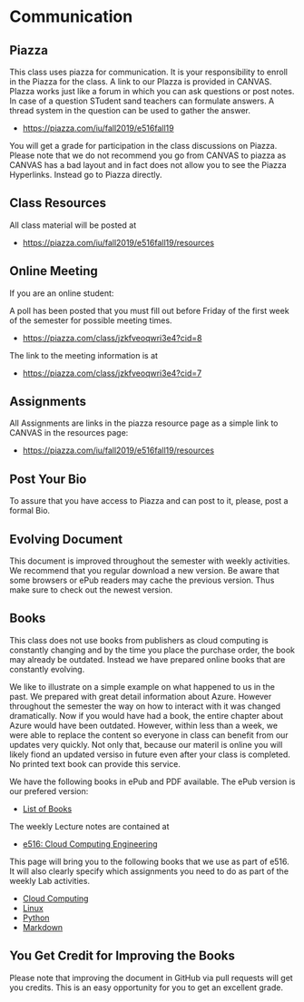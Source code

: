 # Communication

## Piazza

This class uses piazza for communication. It is your responsibility to
enroll in the Piazza for the class. A link to our PIazza is provided in
CANVAS. PIazza works just like a forum in which you can ask questions or
post notes. In case of a question STudent sand teachers can formulate
answers. A thread system in the question can be used to gather the
answer.

* <https://piazza.com/iu/fall2019/e516fall19>

You will get a grade for participation in the class discussions on
Piazza. Please note that we do not recommend you go from CANVAS to
piazza as CANVAS has a bad layout and in fact does not allow you to see
the Piazza Hyperlinks. Instead go to Piazza directly.

## Class Resources

All class material will be posted at

* <https://piazza.com/iu/fall2019/e516fall19/resources>

## Online Meeting

If you are an online student:

A poll has been posted that you must fill out before Friday of the first
week of the semester for possible meeting times.

* <https://piazza.com/class/jzkfveoqwri3e4?cid=8>

The link to the meeting information is at 

* <https://piazza.com/class/jzkfveoqwri3e4?cid=7>

## Assignments

All Assignments are links in the piazza resource page as a simple link
to CANVAS in the resources page:

* <https://piazza.com/iu/fall2019/e516fall19/resources>


## Post Your Bio

To assure that you have access to Piazza and can post to it, please,
post a formal Bio.

## Evolving Document

This document is improved throughout the semester with weekly
activities. We recommend that you regular download a new version. Be
aware that some browsers or ePub readers may cache the previous version.
Thus make sure to check out the newest version.


## Books

This class does not use books from publishers as cloud computing is
constantly changing and by the time you place the purchase order, the
book may already be outdated. Instead we have prepared online books that
are constantly evolving.

We like to illustrate on a simple example on what happened to us in the
past. We prepared with great detail information about Azure. However
throughout the semester the way on how to interact with it was changed
dramatically. Now if you would have had a book, the entire chapter about
Azure would have been outdated. However, within less than a week, we
were able to replace the content so everyone in class can benefit from
our updates very quickly. Not only that, because our materil is online
you will likely fiond an updated versiso in future even after your class
is completed. No printed text book can provide this service.

We have the following books in ePub and PDF available. The ePub version
is our prefered version:

* [List of Books](https://laszewski.github.io/#books)

The weekly Lecture notes are contained at

* [e516: Cloud Computing Engineering](https://laszewski.github.io/book/e516/)


This page will bring you to the following books that we use as part of
e516. It will also clearly specify which assignments you need to do as
part of the weekly Lab activities.

* [Cloud Computing](https://laszewski.github.io/book/cloud/)
* [Linux](https://laszewski.github.io/book/linux/)
* [Python](https://laszewski.github.io/book/python/)
* [Markdown](https://laszewski.github.io/book/writing/)

## You Get Credit for Improving the Books

Please note that improving the document in GitHub via pull requests will
get you credits. This is an easy opportunity for you to get an excellent
grade.


